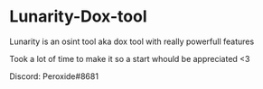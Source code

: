 # Lunarity-Dox-tool
Lunarity is an osint tool aka dox tool with really powerfull features

Took a lot of time to make it so a start whould be appreciated <3

Discord: Peroxide#8681
